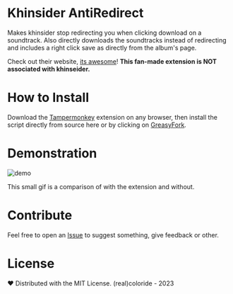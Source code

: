 # Khinsider AntiRedirect
Makes khinsider stop redirecting you when clicking download on a soundtrack. Also directly downloads the soundtracks instead of redirecting and includes a right click save as directly from the album's page.

Check out their website, [its awesome](https://downloads.khinsider.com/)!
**This fan-made extension is NOT associated with khinseider.**

# How to Install 
Download the [Tampermonkey](https://www.tampermonkey.net/) extension on any browser, then install the script directly from source here or by clicking on [GreasyFork](https://greasyfork.org/scripts/465149-khinseider-antiredirect).

# Demonstration
![demo](https://user-images.githubusercontent.com/108619637/235319355-79414fd9-639f-4288-9e53-8f3e4d9fdff3.gif)

This small gif is a comparison of with the extension and without.

# Contribute
Feel free to open an [Issue](https://github.com/realcoloride/khinseiderantiredirect/issues) to suggest something, give feedback or other.

# License
❤️ Distributed with the MIT License. (real)coloride - 2023
